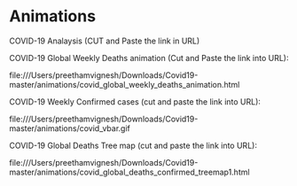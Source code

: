 # Animations
COVID-19 Analaysis (CUT and Paste the link in URL)

COVID-19 Global Weekly Deaths animation (Cut and Paste the link into URL):

file:///Users/preethamvignesh/Downloads/Covid19-master/animations/covid_global_weekly_deaths_animation.html

COVID-19 Weekly Confirmed cases (cut and paste the link into URL):

file:///Users/preethamvignesh/Downloads/Covid19-master/animations/covid_vbar.gif

COVID-19 Global Deaths Tree map (cut and paste the link into URL):

file:///Users/preethamvignesh/Downloads/Covid19-master/animations/covid_global_deaths_confirmed_treemap1.html
